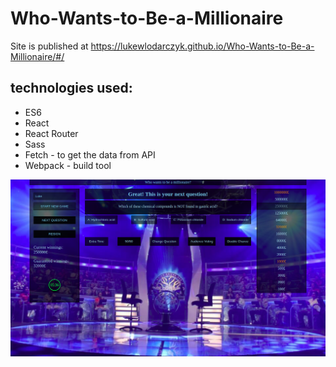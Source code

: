 # Who-Wants-to-Be-a-Millionaire

Site is published at https://lukewlodarczyk.github.io/Who-Wants-to-Be-a-Millionaire/#/

## technologies used:
* ES6
* React
* React Router
* Sass
* Fetch - to get the data from API
* Webpack - build tool

![layout](img/Millionaire.png)
